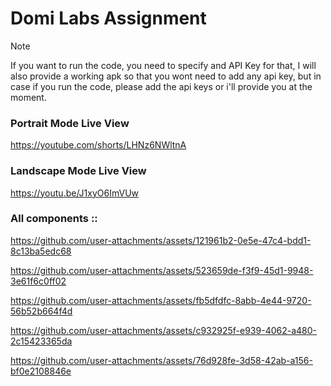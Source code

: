 # Domi Labs Assignment

> [!NOTE]  
> If you want to run the code, you need to specify and API Key for that, I will also provide a working apk so that you wont need to add any api key, but in case if you run the code, please add the api keys or i'll provide you at the moment.



### Portrait Mode Live View
https://youtube.com/shorts/LHNz6NWltnA

### Landscape Mode Live View
https://youtu.be/J1xyO6ImVUw

### All components ::



https://github.com/user-attachments/assets/121961b2-0e5e-47c4-bdd1-8c13ba5edc68



https://github.com/user-attachments/assets/523659de-f3f9-45d1-9948-3e61f6c0ff02



https://github.com/user-attachments/assets/fb5dfdfc-8abb-4e44-9720-56b52b664f4d



https://github.com/user-attachments/assets/c932925f-e939-4062-a480-2c15423365da



https://github.com/user-attachments/assets/76d928fe-3d58-42ab-a156-bf0e2108846e










